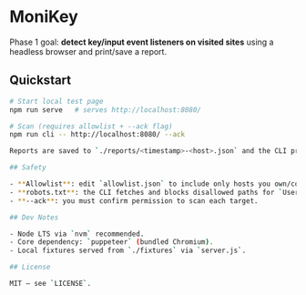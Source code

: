 # MoniKey

Phase 1 goal: **detect key/input event listeners on visited sites** using a headless browser and print/save a report.

## Quickstart

```bash
# Start local test page
npm run serve   # serves http://localhost:8080/

# Scan (requires allowlist + --ack flag)
npm run cli -- http://localhost:8080/ --ack

Reports are saved to `./reports/<timestamp>-<host>.json` and the CLI prints a human-readable summary plus heuristic findings.

## Safety

- **Allowlist**: edit `allowlist.json` to include only hosts you own/control.
- **robots.txt**: the CLI fetches and blocks disallowed paths for `User-agent: *`.
- **--ack**: you must confirm permission to scan each target.

## Dev Notes

- Node LTS via `nvm` recommended.
- Core dependency: `puppeteer` (bundled Chromium).
- Local fixtures served from `./fixtures` via `server.js`.

## License

MIT — see `LICENSE`.
